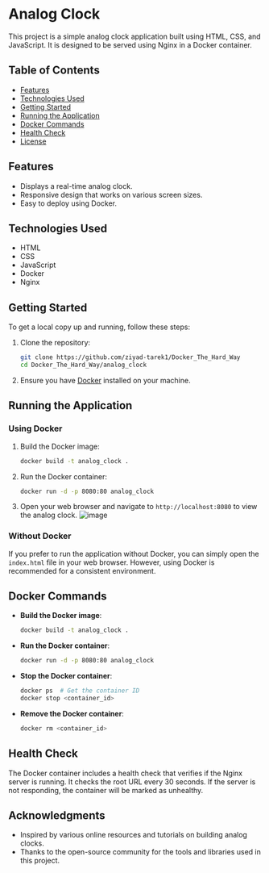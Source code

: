 
# Analog Clock

This project is a simple analog clock application built using HTML, CSS, and JavaScript. It is designed to be served using Nginx in a Docker container.

## Table of Contents

- [Features](#features)
- [Technologies Used](#technologies-used)
- [Getting Started](#getting-started)
- [Running the Application](#running-the-application)
- [Docker Commands](#docker-commands)
- [Health Check](#health-check)
- [License](#license)

## Features

- Displays a real-time analog clock.
- Responsive design that works on various screen sizes.
- Easy to deploy using Docker.

## Technologies Used

- HTML
- CSS
- JavaScript
- Docker
- Nginx

## Getting Started

To get a local copy up and running, follow these steps:

1. Clone the repository:
   ```bash
   git clone https://github.com/ziyad-tarek1/Docker_The_Hard_Way
   cd Docker_The_Hard_Way/analog_clock
   ```

2. Ensure you have [Docker](https://www.docker.com/get-started) installed on your machine.

## Running the Application

### Using Docker

1. Build the Docker image:
   ```bash
   docker build -t analog_clock .
   ```

2. Run the Docker container:
   ```bash
   docker run -d -p 8080:80 analog_clock
   ```

3. Open your web browser and navigate to `http://localhost:8080` to view the analog clock.
![image](https://github.com/user-attachments/assets/f67320a7-38ca-4148-abb8-1203daac0698)


### Without Docker

If you prefer to run the application without Docker, you can simply open the `index.html` file in your web browser. However, using Docker is recommended for a consistent environment.

## Docker Commands

- **Build the Docker image**:
  ```bash
  docker build -t analog_clock .
  ```

- **Run the Docker container**:
  ```bash
  docker run -d -p 8080:80 analog_clock
  ```

- **Stop the Docker container**:
  ```bash
  docker ps  # Get the container ID
  docker stop <container_id>
  ```

- **Remove the Docker container**:
  ```bash
  docker rm <container_id>
  ```

## Health Check

The Docker container includes a health check that verifies if the Nginx server is running. It checks the root URL every 30 seconds. If the server is not responding, the container will be marked as unhealthy.


## Acknowledgments

- Inspired by various online resources and tutorials on building analog clocks.
- Thanks to the open-source community for the tools and libraries used in this project.
```
